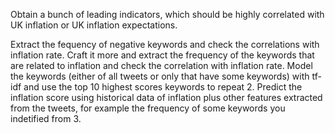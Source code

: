 Obtain a bunch of leading indicators, which should be highly correlated with UK inflation or UK inflation expectations.

Extract the fequency of negative keywords and check the correlations with inflation rate.
Craft it more and extract the frequency of the keywords that are related to inflation and check the correlation with inflation rate.
Model the keywords (either of all tweets or only that have some keywords) with tf-idf and use the top 10 highest scores keywords to repeat 2.
Predict the inflation score using historical data of inflation plus other features extracted from the tweets, for example the frequency of some keywords you indetified from 3.
